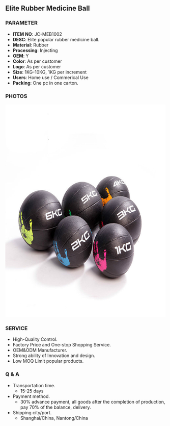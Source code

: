 ## Elite Rubber Medicine Ball 

### PARAMETER 
* **ITEM NO**: JC-MEB1002
* **DESC**: Elite popular rubber medicine ball.
* **Material**: Rubber
* **Processing**: Injecting
* **OEM**: Y
* **Color**: As per customer
* **Logo**: As per customer
* **Size**: 1KG-10KG, 1KG per increment
* **Users**: Home use / Commerical Use
* **Packing**: One pc in one carton.

### PHOTOS 
<img src="/imgs/MEB/JC-MEB1002/popular-rubber-medicine-ball.jpg" width="666px" height="666px" />

### SERVICE
* High-Quality Control.
* Factory Price and One-stop Shopping Service.
* OEM&ODM Manufacturer.
* Strong ability of Innovation and design.
* Low MOQ Limit popular products.

### Q & A
* Transportation time.
    * 15-25 days
* Payment method.
    * 30% advance payment, all goods after the completion of production, pay 70% of the balance, delivery.
* Shipping city/port.
    * Shanghai/China, Nantong/China